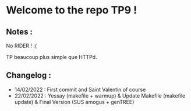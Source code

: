 # Welcome to the repo TP9 !

## Notes :
No RIDER ! :(

TP beaucoup plus simple que HTTPd.

## Changelog :
- 14/02/2022 : First commit and Saint Valentin of course
- 22/02/2022 : Yessay (makefile + warmup)
& Update Makefile (makefile update)
& Final Version (SUS amogus + genTREE)
